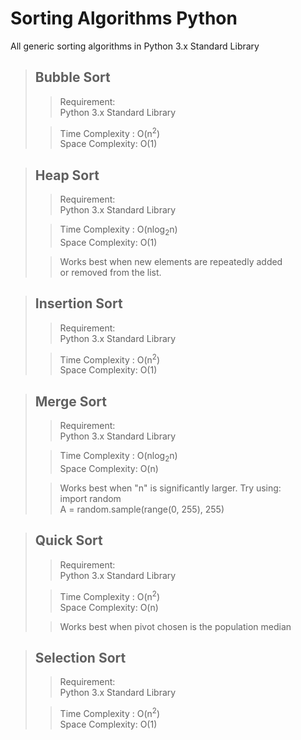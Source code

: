 # Sorting Algorithms Python
All generic sorting algorithms in Python 3.x Standard Library

> ## Bubble Sort 
>> Requirement:  
>> Python 3.x Standard Library
>
>> Time Complexity : O(n<sup>2</sup>)  
>> Space Complexity: O(1)

> ## Heap Sort 
>> Requirement:  
>> Python 3.x Standard Library
>
>> Time Complexity : O(nlog<sub>2</sub>n)  
>> Space Complexity: O(1)
>
>> Works best when new elements are repeatedly added  
>> or removed from the list.

> ## Insertion Sort 
>> Requirement:  
>> Python 3.x Standard Library
>
>> Time Complexity : O(n<sup>2</sup>)  
>> Space Complexity: O(1)

> ## Merge Sort 
>> Requirement:  
>> Python 3.x Standard Library
>
>> Time Complexity : O(nlog<sub>2</sub>n)  
>> Space Complexity: O(n)
>
>> Works best when "n" is significantly larger. Try using:  
>> import random  
>> A = random.sample(range(0, 255), 255)

> ## Quick Sort 
>> Requirement:  
>> Python 3.x Standard Library
>
>> Time Complexity : O(n<sup>2</sup>)  
>> Space Complexity: O(n)
>
>> Works best when pivot chosen is the population median

> ## Selection Sort 
>> Requirement:  
>> Python 3.x Standard Library
>
>> Time Complexity : O(n<sup>2</sup>)  
>> Space Complexity: O(1)
